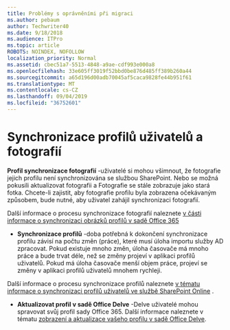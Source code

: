 ```yaml
---
title: Problémy s oprávněními při migraci
ms.author: pebaum
author: Techwriter40
ms.date: 9/18/2018
ms.audience: ITPro
ms.topic: article
ROBOTS: NOINDEX, NOFOLLOW
localization_priority: Normal
ms.assetid: cbec51a7-5513-4848-a9ae-cdf993e000a8
ms.openlocfilehash: 33e605ff3019f52bbd0be876d485ff389b260a44
ms.sourcegitcommit: a65d196d00adb70045af5caca9828fe44b951f61
ms.translationtype: MT
ms.contentlocale: cs-CZ
ms.lasthandoff: 09/04/2019
ms.locfileid: "36752601"
---
```

# <a name="user-profile-and-photo-synchronization"></a>Synchronizace profilů uživatelů a fotografií

 **Profil synchronizace fotografií** -uživatelé si mohou všimnout, že fotografie jejich profilu není synchronizována se službou SharePoint. Nebo se možná pokusili aktualizovat fotografii a Fotografie se stále zobrazuje jako stará fotka. Chcete-li zajistit, aby fotografie profilu byla zobrazena očekávaným způsobem, bude nutné, aby uživatel zahájil synchronizaci fotografií. 
  
Další informace o procesu synchronizace fotografií naleznete [v části informace o synchronizaci obrázků profilů v sadě Office 365](https://go.microsoft.com/fwlink/?linkid=2022634)
  
- **Synchronizace profilů** -doba potřebná k dokončení synchronizace profilu závisí na počtu změn (práce), které musí úloha importu služby AD zpracovat. Pokud existuje mnoho změn, úloha časovače má mnoho práce a bude trvat déle, než se změny projeví v aplikaci profilů uživatelů. Pokud má úloha časovače menší objem práce, projeví se změny v aplikaci profilů uživatelů mnohem rychleji. 
  
Další informace o procesu synchronizace profilů naleznete [v tématu informace o synchronizaci profilů uživatelů ve službě SharePoint Online](https://go.microsoft.com/fwlink/?linkid=2022639) .
    
- **Aktualizovat profil v sadě Office Delve** -Delve uživatelé mohou spravovat svůj profil sady Office 365. Další informace naleznete v tématu [zobrazení a aktualizace vašeho profilu v sadě Office Delve](https://support.office.com/article/View-and-update-your-profile-in-Office-Delve-4e84343b-eedf-45a1-aeb9-8627ccca14ba).
    

